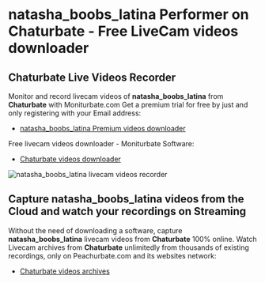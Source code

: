 # natasha_boobs_latina Performer on Chaturbate - Free LiveCam videos downloader

## Chaturbate Live Videos Recorder

Monitor and record livecam videos of **natasha_boobs_latina** from **Chaturbate** with Moniturbate.com
Get a premium trial for free by just and only registering with your Email address:
* [natasha_boobs_latina Premium videos downloader](https://moniturbate.com/request-demo-licence-key.html)

Free livecam videos downloader - Moniturbate Software:
* [Chaturbate videos downloader](https://moniturbate.com/moniturbate-download-software.html)

![natasha_boobs_latina livecam videos recorder](https://peachurnet.com/templates/moniturbate-software.png)


## Capture natasha_boobs_latina videos from the Cloud and watch your recordings on Streaming

Without the need of downloading a software, capture **natasha_boobs_latina** livecam videos from **Chaturbate** 100% online.
Watch Livecam archives from **Chaturbate** unlimitedly from thousands of existing recordings, only on Peachurbate.com and its websites network:
* [Chaturbate videos archives](https://peachurnet.com/)
